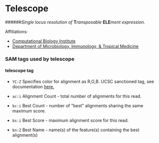Telescope
========

######*Single locus resolution of* **T***ransposable* **ELE***ment expression.*

Affiliations:

+ [Computational Biology Institute](http://cbi.gwu.edu)
+ [Department of Microbiology, Immunology, & Tropical Medicine](https://smhs.gwu.edu/microbiology/)

### SAM tags used by telescope

#### telescope tag

+ `YC:Z` Specifies color for alignment as R,G,B.
UCSC sanctioned tag, see documentation
[here.](http://genome.ucsc.edu/goldenpath/help/hgBamTrackHelp.html)

+ `ac:i` Alignment Count - total number of alignments for this read.

+ `bc:i` Best Count - number of "best" alignments sharing the same maximum score.

+ `bs:i` Best Score - maximum alignment score for this read.

+ `bn:Z` Best Name - name(s) of the feature(s) containing the best alignment(s)


